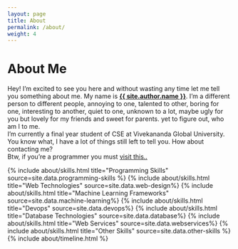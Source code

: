 ```yaml
---
layout: page
title: About
permalink: /about/
weight: 4
---
```


# **About Me**


Hey! I’m excited to see you here and without wasting any time let me tell you something about me. My name is [**{{ site.author.name }}**](https://resume.nisarahmed.me/). I’m a different person to different people, annoying to one, talented to other, boring for one, interesting to another, quiet to one, unknown to a lot, maybe ugly for you but lovely for my friends and sweet for parents. yet to figure out, who am I to me.<br>
I’m currently a final year student of CSE at Vivekananda Global University. 
You know what, I have a lot of things still left to tell you. How about contacting me? <br>
Btw, if you’re a programmer you must [visit this..](https://pw.nisarahmed.me)

<div class="row">
{% include about/skills.html title="Programming Skills" source=site.data.programming-skills %}
{% include about/skills.html title="Web Technologies" source=site.data.web-design%}
{% include about/skills.html title="Machine Learning Frameworks" source=site.data.machine-learning%}
{% include about/skills.html title="Devops" source=site.data.devops%}
{% include about/skills.html title="Database Technologies" source=site.data.database%}
{% include about/skills.html title="Web Services" source=site.data.webservices%}
{% include about/skills.html title="Other Skills" source=site.data.other-skills %}

</div>

<div class="row">
{% include about/timeline.html %}
</div>
